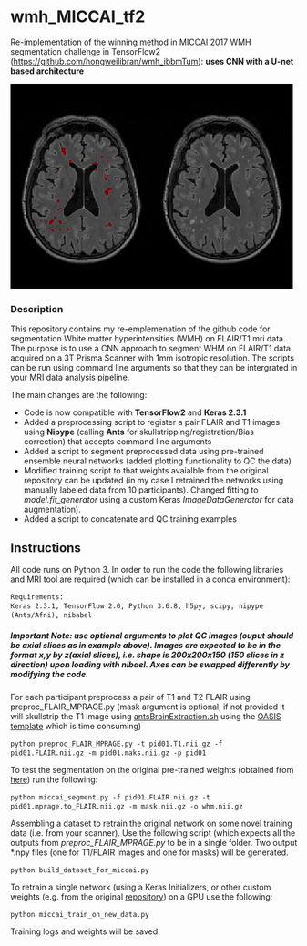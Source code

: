 # wmh_MICCAI_tf2
Re-implementation of the winning method in MICCAI 2017 WMH segmentation challenge in TensorFlow2  (https://github.com/hongweilibran/wmh_ibbmTum): **uses CNN with a U-net based architecture**

![Repo_list](images/whm_example.png)
### Description

This repository contains my re-emplemenation of the github code for segmentation White matter hyperintensities (WMH) on FLAIR/T1 mri data. The purpose is to use a CNN approach to segment WHM on FLAIR/T1 data acquired on a 3T Prisma Scanner with 1mm isotropic resolution. The scripts can be run using command line arguments so that they can be intergrated in your MRI data analysis pipeline.

The main changes are the following: 
- Code is now compatible with **TensorFlow2** and **Keras 2.3.1**
- Added a preprocessing script to register a pair FLAIR and T1 images using **Nipype** (calling **Ants** for skullstripping/registration/Bias correction) that accepts command line arguments
- Added a script to segment preprocessed data using pre-trained ensemble neural networks (added plotting functionality to QC the data)
- Modified training script to that weights avaialble from the original repository can be updated (in my case I retrained the networks using manually labeled data from 10 participants). Changed fitting to *model.fit_generator* using a custom Keras *ImageDataGenerator* for data augmentation).
- Added a script to concatenate and QC training examples


## Instructions

All code runs on Python 3. In order to run the code the following libraries and MRI tool are required (which can be installed in a conda environment):
```
Requirements: 
Keras 2.3.1, TensorFlow 2.0, Python 3.6.8, h5py, scipy, nipype (Ants/Afni), nibabel 
```

##### Important Note: use optional arguments to plot QC images (ouput should be axial slices as in example above). Images are expected to be in the format x,y by z(axial slices), i.e. shape is 200x200x150 (150 slices in z direction) upon loading with nibael. Axes can be swapped differently by modifying the code.

For each participant preprocess a pair of T1 and T2 FLAIR using preproc_FLAIR_MPRAGE.py (mask argument is optional, if not provided it will skullstrip the T1 image using [antsBrainExtraction.sh](https://github.com/ANTsX/ANTs/blob/master/Scripts/antsBrainExtraction.sh) using the [OASIS template](https://osf.io/rh9km/) which is time consuming)  

```
python preproc_FLAIR_MPRAGE.py -t pid01.T1.nii.gz -f pid01.FLAIR.nii.gz -m pid01.maks.nii.gz -p pid01

```
To test the segmentation on the original pre-trained weights (obtained from [here]( https://github.com/hongweilibran/wmh_ibbmTum)) run the following:

```
python miccai_segment.py -f pid01.FLAIR.nii.gz -t pid01.mprage.to_FLAIR.nii.gz -m mask.nii.gz -o whm.nii.gz

```

Assembling a dataset to retrain the original network on some novel training data (i.e. from your scanner).  Use the following script (which expects all the outputs from *preproc_FLAIR_MPRAGE.py* to be in a single folder. Two output *.npy files (one for T1/FLAIR images and one for masks) will be generated.

```
python build_dataset_for_miccai.py

```
To retrain a single network (using a Keras Initializers, or other custom weights (e.g. from the original [repository]( https://github.com/hongweilibran/wmh_ibbmTum)) on a GPU use the following:

```
python miccai_train_on_new_data.py
```
Training logs and weights will be saved
